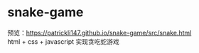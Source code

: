# snake-game
预览：https://patrickli147.github.io/snake-game/src/snake.html  
html + css + javascript 实现贪吃蛇游戏
